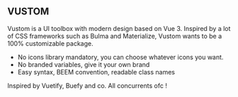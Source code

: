 ## VUSTOM

Vustom is a UI toolbox with modern design based on Vue 3. Inspired by a lot of CSS frameworks such as Bulma and Materialize, Vustom wants to be a 100% customizable package.

- No icons library mandatory, you can choose whatever icons you want.
- No branded variables, give it your own brand
- Easy syntax, BEEM convention, readable class names

Inspired by Vuetify, Buefy and co. All concurrents ofc !
